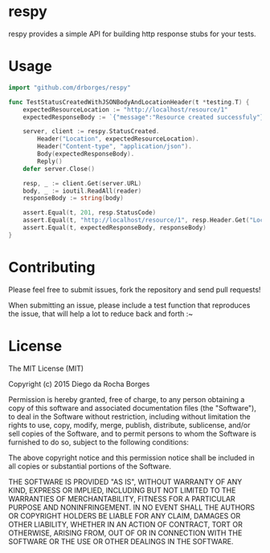 # respy

respy provides a simple API for building http response stubs for your tests.

# Usage

```go
import "github.com/drborges/respy"

func TestStatusCreatedWithJSONBodyAndLocationHeader(t *testing.T) {
	expectedResourceLocation := "http://localhost/resource/1"
	expectedResponseBody := `{"message":"Resource created successfuly"}`

	server, client := respy.StatusCreated.
		Header("Location", expectedResourceLocation).
		Header("Content-type", "application/json").
		Body(expectedResponseBody).
		Reply()
	defer server.Close()

	resp, _ := client.Get(server.URL)
	body, _ := ioutil.ReadAll(reader)
	responseBody := string(body)

	assert.Equal(t, 201, resp.StatusCode)
	assert.Equal(t, "http://localhost/resource/1", resp.Header.Get("Location"))
	assert.Equal(t, expectedResponseBody, responseBody)
}
```

# Contributing

Please feel free to submit issues, fork the repository and send pull requests!

When submitting an issue, please include a test function that reproduces the issue, that will help a lot to reduce back and forth :~

# License

The MIT License (MIT)

Copyright (c) 2015 Diego da Rocha Borges

Permission is hereby granted, free of charge, to any person obtaining a copy
of this software and associated documentation files (the "Software"), to deal
in the Software without restriction, including without limitation the rights
to use, copy, modify, merge, publish, distribute, sublicense, and/or sell
copies of the Software, and to permit persons to whom the Software is
furnished to do so, subject to the following conditions:

The above copyright notice and this permission notice shall be included in all
copies or substantial portions of the Software.

THE SOFTWARE IS PROVIDED "AS IS", WITHOUT WARRANTY OF ANY KIND, EXPRESS OR
IMPLIED, INCLUDING BUT NOT LIMITED TO THE WARRANTIES OF MERCHANTABILITY,
FITNESS FOR A PARTICULAR PURPOSE AND NONINFRINGEMENT. IN NO EVENT SHALL THE
AUTHORS OR COPYRIGHT HOLDERS BE LIABLE FOR ANY CLAIM, DAMAGES OR OTHER
LIABILITY, WHETHER IN AN ACTION OF CONTRACT, TORT OR OTHERWISE, ARISING FROM,
OUT OF OR IN CONNECTION WITH THE SOFTWARE OR THE USE OR OTHER DEALINGS IN THE
SOFTWARE.